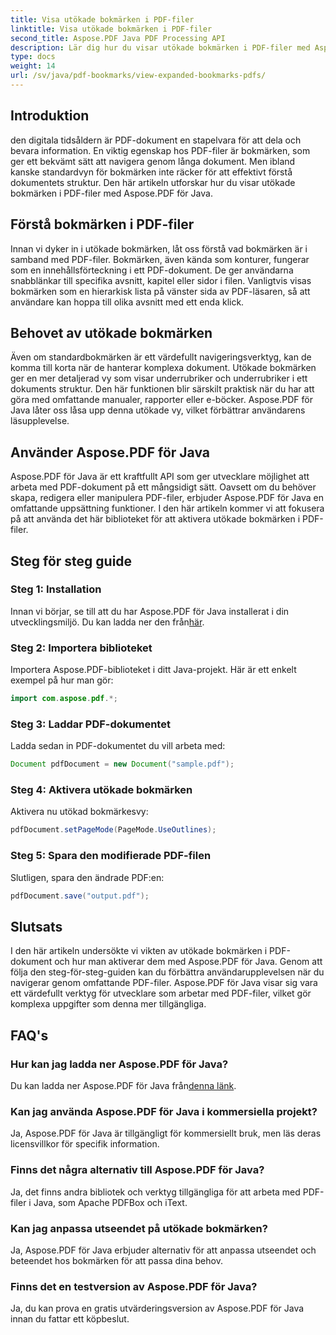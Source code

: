 ```yaml
---
title: Visa utökade bokmärken i PDF-filer
linktitle: Visa utökade bokmärken i PDF-filer
second_title: Aspose.PDF Java PDF Processing API
description: Lär dig hur du visar utökade bokmärken i PDF-filer med Aspose.PDF för Java. Förbättra dokumentnavigering med steg-för-steg-vägledning.
type: docs
weight: 14
url: /sv/java/pdf-bookmarks/view-expanded-bookmarks-pdfs/
---
```


## Introduktion

den digitala tidsåldern är PDF-dokument en stapelvara för att dela och bevara information. En viktig egenskap hos PDF-filer är bokmärken, som ger ett bekvämt sätt att navigera genom långa dokument. Men ibland kanske standardvyn för bokmärken inte räcker för att effektivt förstå dokumentets struktur. Den här artikeln utforskar hur du visar utökade bokmärken i PDF-filer med Aspose.PDF för Java.

## Förstå bokmärken i PDF-filer

Innan vi dyker in i utökade bokmärken, låt oss förstå vad bokmärken är i samband med PDF-filer. Bokmärken, även kända som konturer, fungerar som en innehållsförteckning i ett PDF-dokument. De ger användarna snabblänkar till specifika avsnitt, kapitel eller sidor i filen. Vanligtvis visas bokmärken som en hierarkisk lista på vänster sida av PDF-läsaren, så att användare kan hoppa till olika avsnitt med ett enda klick.

## Behovet av utökade bokmärken

Även om standardbokmärken är ett värdefullt navigeringsverktyg, kan de komma till korta när de hanterar komplexa dokument. Utökade bokmärken ger en mer detaljerad vy som visar underrubriker och underrubriker i ett dokuments struktur. Den här funktionen blir särskilt praktisk när du har att göra med omfattande manualer, rapporter eller e-böcker. Aspose.PDF för Java låter oss låsa upp denna utökade vy, vilket förbättrar användarens läsupplevelse.

## Använder Aspose.PDF för Java

Aspose.PDF för Java är ett kraftfullt API som ger utvecklare möjlighet att arbeta med PDF-dokument på ett mångsidigt sätt. Oavsett om du behöver skapa, redigera eller manipulera PDF-filer, erbjuder Aspose.PDF för Java en omfattande uppsättning funktioner. I den här artikeln kommer vi att fokusera på att använda det här biblioteket för att aktivera utökade bokmärken i PDF-filer.

## Steg för steg guide

### Steg 1: Installation
 Innan vi börjar, se till att du har Aspose.PDF för Java installerat i din utvecklingsmiljö. Du kan ladda ner den från[här](https://releases.aspose.com/pdf/java/).

### Steg 2: Importera biblioteket
Importera Aspose.PDF-biblioteket i ditt Java-projekt. Här är ett enkelt exempel på hur man gör:

```java
import com.aspose.pdf.*;
```

### Steg 3: Laddar PDF-dokumentet
Ladda sedan in PDF-dokumentet du vill arbeta med:

```java
Document pdfDocument = new Document("sample.pdf");
```

### Steg 4: Aktivera utökade bokmärken
Aktivera nu utökad bokmärkesvy:

```java
pdfDocument.setPageMode(PageMode.UseOutlines);
```

### Steg 5: Spara den modifierade PDF-filen
Slutligen, spara den ändrade PDF:en:

```java
pdfDocument.save("output.pdf");
```

## Slutsats

I den här artikeln undersökte vi vikten av utökade bokmärken i PDF-dokument och hur man aktiverar dem med Aspose.PDF för Java. Genom att följa den steg-för-steg-guiden kan du förbättra användarupplevelsen när du navigerar genom omfattande PDF-filer. Aspose.PDF för Java visar sig vara ett värdefullt verktyg för utvecklare som arbetar med PDF-filer, vilket gör komplexa uppgifter som denna mer tillgängliga.

## FAQ's

### Hur kan jag ladda ner Aspose.PDF för Java?

 Du kan ladda ner Aspose.PDF för Java från[denna länk](https://releases.aspose.com/pdf/java/).

### Kan jag använda Aspose.PDF för Java i kommersiella projekt?

Ja, Aspose.PDF för Java är tillgängligt för kommersiellt bruk, men läs deras licensvillkor för specifik information.

### Finns det några alternativ till Aspose.PDF för Java?

Ja, det finns andra bibliotek och verktyg tillgängliga för att arbeta med PDF-filer i Java, som Apache PDFBox och iText.

### Kan jag anpassa utseendet på utökade bokmärken?

Ja, Aspose.PDF för Java erbjuder alternativ för att anpassa utseendet och beteendet hos bokmärken för att passa dina behov.

### Finns det en testversion av Aspose.PDF för Java?

Ja, du kan prova en gratis utvärderingsversion av Aspose.PDF för Java innan du fattar ett köpbeslut.